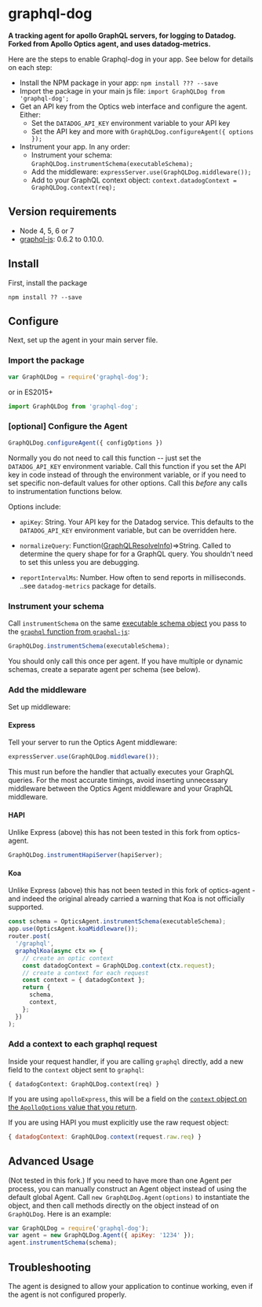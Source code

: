 # graphql-dog

**A tracking agent for apollo GraphQL servers, for logging to Datadog. Forked from Apollo Optics agent, and uses datadog-metrics.**

Here are the steps to enable Graphql-dog in your app. See below for details on each step:
* Install the NPM package in your app: `npm install ??? --save`
* Import the package in your main js file: `import GraphQLDog from 'graphql-dog';`
* Get an API key from the Optics web interface and configure the agent. Either:
  * Set the `DATADOG_API_KEY` environment variable to your API key
  * Set the API key and more with `GraphQLDog.configureAgent({ options });`
* Instrument your app. In any order:
  * Instrument your schema: `GraphQLDog.instrumentSchema(executableSchema);`
  * Add the middleware: `expressServer.use(GraphQLDog.middleware());`
  * Add to your GraphQL context object: `context.datadogContext = GraphQLDog.context(req);`

## Version requirements

* Node 4, 5, 6 or 7
* [graphql-js](https://www.npmjs.com/package/graphql): 0.6.2 to 0.10.0.

## Install

First, install the package

```
npm install ?? --save
```

## Configure

Next, set up the agent in your main server file.

### Import the package

```js
var GraphQLDog = require('graphql-dog');
```

or in ES2015+

```js
import GraphQLDog from 'graphql-dog';
```

### [optional] Configure the Agent

```js
GraphQLDog.configureAgent({ configOptions })
```

Normally you do not need to call this function -- just set the `DATADOG_API_KEY` environment variable. Call this function if you set the API key in code instead of through the environment variable, or if you need to set specific non-default values for other options. Call this _before_ any calls to instrumentation functions below.

Options include:

* `apiKey`: String. Your API key for the Datadog service. This defaults to the `DATADOG_API_KEY` environment variable, but can be overridden here.

* `normalizeQuery`: Function([GraphQLResolveInfo](http://graphql.org/graphql-js/type/#graphqlobjecttype))⇒String. Called to determine the query shape for for a GraphQL query. You shouldn't need to set this unless you are debugging.

* `reportIntervalMs`: Number. How often to send reports in milliseconds. ..see `datadog-metrics` package for details.


### Instrument your schema

Call `instrumentSchema` on the same [executable schema object](http://graphql.org/graphql-js/type/#graphqlschema) you pass to the [`graphql` function from `graphql-js`](http://graphql.org/graphql-js/graphql/#graphql):

```js
GraphQLDog.instrumentSchema(executableSchema);
```

You should only call this once per agent. If you have multiple or dynamic schemas, create a separate agent per schema (see below).

### Add the middleware

Set up middleware:

#### Express

Tell your server to run the Optics Agent middleware:

```js
expressServer.use(GraphQLDog.middleware());
```

This must run before the handler that actually executes your GraphQL queries.  For the most accurate timings, avoid inserting unnecessary middleware between the Optics Agent middleware and your GraphQL middleware.

#### HAPI
Unlike Express (above) this has not been tested in this fork from optics-agent.

```js
GraphQLDog.instrumentHapiServer(hapiServer);
```

#### Koa
Unlike Express (above) this has not been tested in this fork of optics-agent - and indeed the original already carried a warning that Koa is not officially supported.

```js
const schema = OpticsAgent.instrumentSchema(executableSchema);
app.use(OpticsAgent.koaMiddleware());
router.post(
  '/graphql',
  graphqlKoa(async ctx => {
    // create an optic context
    const datadogContext = GraphQLDog.context(ctx.request);
    // create a context for each request
    const context = { datadogContext };
    return {
      schema,
      context,
    };
  })
);
```

### Add a context to each graphql request

Inside your request handler, if you are calling `graphql` directly, add a new
field to the `context` object sent to `graphql`:

```jsjs
{ datadogContext: GraphQLDog.context(req) }
```

If you are using `apolloExpress`, this will be a field on
the
[`context` object on the `ApolloOptions` value that you return](http://dev.apollodata.com/tools/apollo-server/setup.html#options-function).

If you are using HAPI you must explicitly use the raw request object:
```js
{ datadogContext: GraphQLDog.context(request.raw.req) }
```

## Advanced Usage
(Not tested in this fork.) If you need to have more than one Agent per process, you can manually construct an Agent object instead of using the default global Agent. Call `new GraphQLDog.Agent(options)` to instantiate the object, and then call methods directly on the object instead of on `GraphQLDog`. Here is an example:

```js
var GraphQLDog = require('graphql-dog');
var agent = new GraphQLDog.Agent({ apiKey: '1234' });
agent.instrumentSchema(schema);
```

## Troubleshooting

The agent is designed to allow your application to continue working, even if the agent is not configured properly.



